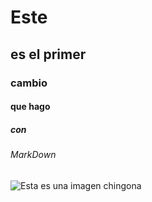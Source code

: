 # Este
## es el primer
### cambio
#### que hago
##### con
###### MarkDown

![Esta es una imagen chingona](https://octodex.github.com/images/yaktocat.png)
